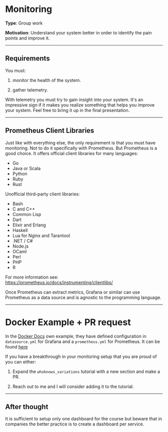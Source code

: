 # Monitoring

**Type**: Group work

**Motivation**: Understand your system better in order to identify the pain points and improve it.

---

## Requirements

You must:

1. monitor the health of the system. 

2. gather telemetry.

With telemetry you must try to gain insight into your system. It's an impressive sign if it makes you realize something that helps you improve your system. Feel free to bring it up in the final presentation.

---

## Prometheus Client Libraries

Just like with everything else, the only requirement is that you must have monitoring. Not to do it specifically with Prometheus. But Prometheus is a good choice. It offers official client libraries for many languages: 

  * Go
  * Java or Scala
  * Python
  * Ruby
  * Rust

Unofficial third-party client libraries:

  * Bash
  * C and C++
  * Common Lisp
  * Dart
  * Elixir and Erlang
  * Haskell
  * Lua for Nginx and Tarantool
  * .NET / C#
  * Node.js
  * OCaml
  * Perl
  * PHP
  * R

For more information see: https://prometheus.io/docs/instrumenting/clientlibs/

Once Prometheus can extract metrics, Grafana or similar can use Prometheus as a data source and is agnostic to the programming language. 

---

# Docker Example + PR request

In the [Docker Docs](https://docs.docker.com/samples/prometheus/) own example, they have defined configuration in `datasource.yml` for Grafana and a `prometheus.yml` for Prometheus. It can be found [here](https://github.com/docker/awesome-compose/tree/master/prometheus-grafana)

If you have a breakthrough in your monitoring setup that you are proud of you can either:

1. Expand the `whoknows_variations` tutorial with a new section and make a PR.

2. Reach out to me and I will consider adding it to the tutorial.

---

## After thought

It is sufficient to setup only one dashboard for the course but beware that in companies the better practice is to create a dashboard per service.
